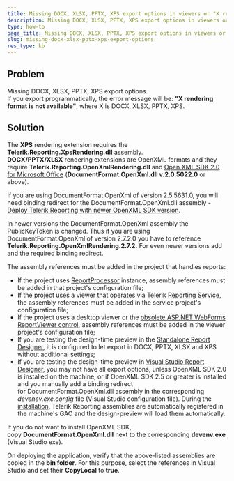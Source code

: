 ```yaml
---
title: Missing DOCX, XLSX, PPTX, XPS export options in viewers or "X rendering format is not available" error message
description: Missing DOCX, XLSX, PPTX, XPS export options in viewers or "X rendering format is not available" error message.
type: how-to
page_title: Missing DOCX, XLSX, PPTX, XPS export options in viewers or "X rendering format is not available" error message
slug: missing-docx-xlsx-pptx-xps-export-options
res_type: kb
---
```


## Problem
Missing DOCX, XLSX, PPTX, XPS export options.  
If you export programmatically, the error message will be: **"X rendering format is not available"**, where X is DOCX, XLSX, PPTX, XPS.  
  
## Solution
The **XPS** rendering extension requires the **Telerik.Reporting.XpsRendering.dll** assembly.   
**DOCX/PPTX/XLSX** rendering extensions are OpenXML formats and they require **Telerik.Reporting.OpenXmlRendering.dll** and [Open XML SDK 2.0 for Microsoft Office](../installation-deploying-openxml) (**DocumentFormat.OpenXml.dll v.2.0.5022.0** or above).   
  
 If you are using DocumentFormat.OpenXml of version  2.5.5631.0, you will need binding redirect for the DocumentFormat.OpenXml.dll assembly - [Deploy Telerik Reporting with newer OpenXML SDK version](./deploy-telerik-reporting-with-newer-openxml-sdk-version).   
  
 In newer versions the DocumentFormat.OpenXml assembly the PublicKeyToken is changed. Thus if you are using DocumentFormat.OpenXml of version 2.7.2.0 you have to reference **Telerik.Reporting.OpenXmlRendering.2.7.2.** For even newer versions add and the required binding redirect.  
  
 The assembly references must be added in the project that handles reports:

- If the project uses [ReportProcessor](../methods-t-telerik-reporting-processing-reportprocessor) instance, assembly references must be added in that project's configuration file;
- If the project uses a viewer that operates via [Telerik Reporting Service](../telerik-reporting-services), the assembly references must be added in the service project's configuration file;
- If the project uses a desktop viewer or the [obsolete ASP.NET WebForms ReportViewer control](../asp-net-report-viewer), assembly references must be added in the viewer project's configuration file;
- If you are testing the design-time preview in the [Standalone Report Designer](../standalone-report-designer), it is configured to let export in DOCX, PPTX, XLSX and XPS without additional settings;
- If you are testing the design-time preview in [Visual Studio Report Designer](../ui-report-designer), you may not have all export options, unless OpenXML SDK 2.0 is installed on the machine, or if OpenXML SDK 2.5 or greater is installed and you manually add a binding redirect for DocumentFormat.OpenXml.dll assembly in the corresponding *devenev.exe.config* file (Visual Studio configuration file). During the [installation](../installation-installing-from-msi), Telerik Reporting assemblies are automatically registered in the machine's GAC and the design-preview will load them automatically.  

If you do not want to install OpenXML SDK, copy **DocumentFormat.OpenXml.dll** next to the corresponding **devenv.exe** (Visual Studio exe).

 On deploying the application, verify that the above-listed assemblies are copied in the **bin folder**. For this purpose, select the references in Visual Studio and set their **CopyLocal** to **true**. 


